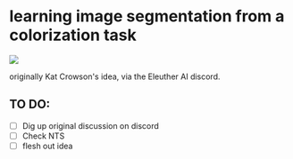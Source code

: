 # learning image segmentation from a colorization task

![](https://img.shields.io/badge/tag-experimental-lightgrey)

originally Kat Crowson's idea, via the Eleuther AI discord.

## TO DO:

- [ ] Dig up original discussion on discord
- [ ] Check NTS
- [ ] flesh out idea

